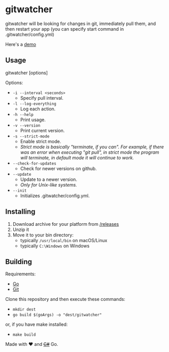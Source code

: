 # gitwatcher
gitwatcher will be looking for changes in git, immediately pull them, and then restart your app (you can specify start command in .gitwatcher/config.yml)

Here's a [demo](https://github.com/KD3n1z/gitwatcher-demo)

## Usage
gitwatcher [options]

Options:
- <code>-i --interval \<seconds\></code>
    - Specify pull interval.
- <code>-l --log-everything</code>
    - Log each action.
- <code>-h --help</code>
    - Print usage.
- <code>-v --version</code>
    - Print current version.
- <code>-s --strict-mode</code>
    - Enable strict mode.
    - _Strict mode is basically "terminate, if you can". For example, if there was an error when executing "git pull", in strict mode the program will terminate, in default mode it will continue to work._
- <code>--check-for-updates</code>
    - Check for newer versions on github.
- <code>--update</code>
    - Update to a newer version.
    - _Only for Unix-like systems._
- <code>--init</code>
    - Initializes .gitwatcher/config.yml.
        

## Installing
1. Download archive for your platform from [/releases](https://github.com/KD3n1z/gitwatcher/releases)
2. Unzip it
3. Move it to your bin directory:<br>
    - typically <code>/usr/local/bin</code> on macOS/Linux<br>
    - typically <code>C:\Windows</code> on Windows

## Building
Requirements:
- [Go](https://go.dev/)
- [Git](https://git-scm.com/)

Clone this repository and then execute these commands:<br>
- <code>mkdir dest</code>
- <code>go build $(goArgs) -o "dest/gitwatcher"</code><br>

or, if you have make installed:<br>
- <code>make build</code>

Made with ❤️ and [~~C#~~](https://github.com/KD3n1z/gitwatcher-sharp) Go.
